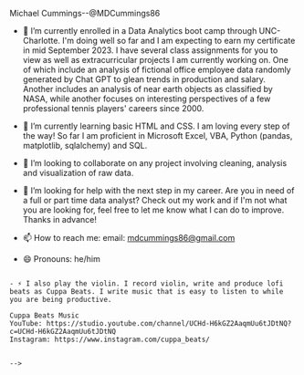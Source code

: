 Michael Cummings--@MDCummings86

- 🔭 I’m currently enrolled in a Data Analytics boot camp through UNC-Charlotte. I'm doing well so far and I am expecting to earn my certificate in mid September 2023. I have several class assignments for you to view as well as extracurricular projects I am currently working on. One of which include an analysis of fictional office employee data randomly generated by Chat GPT to glean trends in production and salary. Another includes an analysis of near earth objects as classified by NASA, while another focuses on interesting perspectives of a few professional tennis players' careers since 2000.   
- 🌱 I’m currently learning basic HTML and CSS. I am loving every step of the way! So far I am proficient in Microsoft Excel, VBA, Python (pandas, matplotlib, sqlalchemy) and SQL. 
- 👯 I’m looking to collaborate on any project involving cleaning, analysis and visualization of raw data. 
- 🤔 I’m looking for help with the next step in my career. Are you in need of a full or part time data analyst? Check out my work and if I'm not what you are looking for, feel free to let me know what I can do to improve. Thanks in advance!
- 📫 How to reach me: 
  email: mdcummings86@gmail.com
  
- 😄 Pronouns: he/him

~~~~~~~~~~~~~~~~~~~~~~~~~~~~~~~~~~~~~~~~~~~

- ⚡ I also play the violin. I record violin, write and produce lofi beats as Cuppa Beats. I write music that is easy to listen to while you are being productive. 

Cuppa Beats Music
YouTube: https://studio.youtube.com/channel/UCHd-H6kGZ2AaqmUu6tJDtNQ?c=UCHd-H6kGZ2AaqmUu6tJDtNQ
Instagram: https://www.instagram.com/cuppa_beats/


-->
